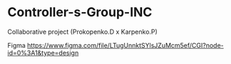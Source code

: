 # Controller-s-Group-INC
Collaborative project (Prokopenko.D x Karpenko.P)

Figma
https://www.figma.com/file/LTugUnnktSYlsJZuMcm5ef/CGI?node-id=0%3A1&type=design
